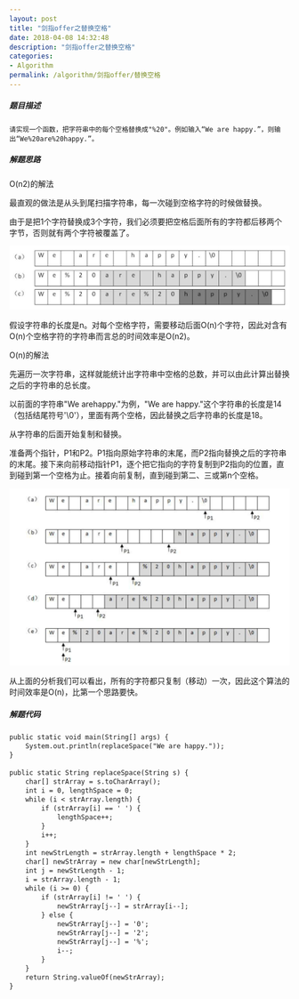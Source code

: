 ```yaml
---
layout: post
title: "剑指offer之替换空格"
date: 2018-04-08 14:32:48
description: "剑指offer之替换空格"
categories:
- Algorithm
permalink: /algorithm/剑指offer/替换空格
---
```


##### 题目描述

```vim
请实现一个函数，把字符串中的每个空格替换成"%20"。例如输入“We are happy.”，则输出“We%20are%20happy.”。　
```

##### 解题思路

O(n2)的解法  

最直观的做法是从头到尾扫描字符串，每一次碰到空格字符的时候做替换。  

由于是把1个字符替换成3个字符，我们必须要把空格后面所有的字符都后移两个字节，否则就有两个字符被覆盖了。  

![](/assets/img/替换空格解法一图解.jpg)

假设字符串的长度是n。对每个空格字符，需要移动后面O(n)个字符，因此对含有O(n)个空格字符的字符串而言总的时间效率是O(n2)。  

O(n)的解法  

先遍历一次字符串，这样就能统计出字符串中空格的总数，并可以由此计算出替换之后的字符串的总长度。  

以前面的字符串"We arehappy."为例，"We are happy."这个字符串的长度是14（包括结尾符号'\0'），里面有两个空格，因此替换之后字符串的长度是18。  

从字符串的后面开始复制和替换。  

准备两个指针，P1和P2。P1指向原始字符串的末尾，而P2指向替换之后的字符串的末尾。接下来向前移动指针P1，逐个把它指向的字符复制到P2指向的位置，直到碰到第一个空格为止。接着向前复制，直到碰到第二、三或第n个空格。  

![](/assets/img/替换空格解法二图解.png)

从上面的分析我们可以看出，所有的字符都只复制（移动）一次，因此这个算法的时间效率是O(n)，比第一个思路要快。  

##### 解题代码

```vim
public static void main(String[] args) {
    System.out.println(replaceSpace("We are happy."));
}

public static String replaceSpace(String s) {
    char[] strArray = s.toCharArray();
    int i = 0, lengthSpace = 0;
    while (i < strArray.length) {
        if (strArray[i] == ' ') {
            lengthSpace++;
        }
        i++;
    }
    int newStrLength = strArray.length + lengthSpace * 2;
    char[] newStrArray = new char[newStrLength];
    int j = newStrLength - 1;
    i = strArray.length - 1;
    while (i >= 0) {
        if (strArray[i] != ' ') {
            newStrArray[j--] = strArray[i--];
        } else {
            newStrArray[j--] = '0';
            newStrArray[j--] = '2';
            newStrArray[j--] = '%';
            i--;
        }
    }
    return String.valueOf(newStrArray);
}
```
